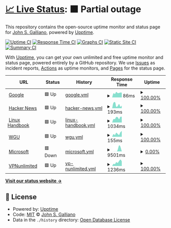 # [📈 Live Status](https://g33k247.github.io/awesome_uptime): <!--live status--> **🟧 Partial outage**

This repository contains the open-source uptime monitor and status page for [John S. Galliano](https://g33k247.github.io/awesome_uptime), powered by [Upptime](https://github.com/upptime/upptime).

[![Uptime CI](https://github.com/g33k247/awesome_uptime/workflows/Uptime%20CI/badge.svg)](https://github.com/g33k247/awesome_uptime/actions?query=workflow%3A%22Uptime+CI%22)
[![Response Time CI](https://github.com/g33k247/awesome_uptime/workflows/Response%20Time%20CI/badge.svg)](https://github.com/g33k247/awesome_uptime/actions?query=workflow%3A%22Response+Time+CI%22)
[![Graphs CI](https://github.com/g33k247/awesome_uptime/workflows/Graphs%20CI/badge.svg)](https://github.com/g33k247/awesome_uptime/actions?query=workflow%3A%22Graphs+CI%22)
[![Static Site CI](https://github.com/g33k247/awesome_uptime/workflows/Static%20Site%20CI/badge.svg)](https://github.com/g33k247/awesome_uptime/actions?query=workflow%3A%22Static+Site+CI%22)
[![Summary CI](https://github.com/g33k247/awesome_uptime/workflows/Summary%20CI/badge.svg)](https://github.com/g33k247/awesome_uptime/actions?query=workflow%3A%22Summary+CI%22)

With [Upptime](https://upptime.js.org), you can get your own unlimited and free uptime monitor and status page, powered entirely by a GitHub repository. We use [Issues](https://github.com/g33k247/awesome_uptime/issues) as incident reports, [Actions](https://github.com/g33k247/awesome_uptime/actions) as uptime monitors, and [Pages](https://g33k247.github.io/awesome_uptime) for the status page.

<!--start: status pages-->
<!-- This summary is generated by Upptime (https://github.com/upptime/upptime) -->
<!-- Do not edit this manually, your changes will be overwritten -->
<!-- prettier-ignore -->
| URL | Status | History | Response Time | Uptime |
| --- | ------ | ------- | ------------- | ------ |
| <img alt="" src="https://icons.duckduckgo.com/ip3/www.google.com.ico" height="13"> [Google](https://www.google.com) | 🟩 Up | [google.yml](https://github.com/g33k247/awesome_uptime/commits/HEAD/history/google.yml) | <details><summary><img alt="Response time graph" src="./graphs/google/response-time-week.png" height="20"> 86ms</summary><br><a href="https://g33k247.github.io/awesome_uptime/history/google"><img alt="Response time 104" src="https://img.shields.io/endpoint?url=https%3A%2F%2Fraw.githubusercontent.com%2Fg33k247%2Fawesome_uptime%2FHEAD%2Fapi%2Fgoogle%2Fresponse-time.json"></a><br><a href="https://g33k247.github.io/awesome_uptime/history/google"><img alt="24-hour response time 87" src="https://img.shields.io/endpoint?url=https%3A%2F%2Fraw.githubusercontent.com%2Fg33k247%2Fawesome_uptime%2FHEAD%2Fapi%2Fgoogle%2Fresponse-time-day.json"></a><br><a href="https://g33k247.github.io/awesome_uptime/history/google"><img alt="7-day response time 86" src="https://img.shields.io/endpoint?url=https%3A%2F%2Fraw.githubusercontent.com%2Fg33k247%2Fawesome_uptime%2FHEAD%2Fapi%2Fgoogle%2Fresponse-time-week.json"></a><br><a href="https://g33k247.github.io/awesome_uptime/history/google"><img alt="30-day response time 100" src="https://img.shields.io/endpoint?url=https%3A%2F%2Fraw.githubusercontent.com%2Fg33k247%2Fawesome_uptime%2FHEAD%2Fapi%2Fgoogle%2Fresponse-time-month.json"></a><br><a href="https://g33k247.github.io/awesome_uptime/history/google"><img alt="1-year response time 101" src="https://img.shields.io/endpoint?url=https%3A%2F%2Fraw.githubusercontent.com%2Fg33k247%2Fawesome_uptime%2FHEAD%2Fapi%2Fgoogle%2Fresponse-time-year.json"></a></details> | <details><summary><a href="https://g33k247.github.io/awesome_uptime/history/google">100.00%</a></summary><a href="https://g33k247.github.io/awesome_uptime/history/google"><img alt="All-time uptime 100.00%" src="https://img.shields.io/endpoint?url=https%3A%2F%2Fraw.githubusercontent.com%2Fg33k247%2Fawesome_uptime%2FHEAD%2Fapi%2Fgoogle%2Fuptime.json"></a><br><a href="https://g33k247.github.io/awesome_uptime/history/google"><img alt="24-hour uptime 100.00%" src="https://img.shields.io/endpoint?url=https%3A%2F%2Fraw.githubusercontent.com%2Fg33k247%2Fawesome_uptime%2FHEAD%2Fapi%2Fgoogle%2Fuptime-day.json"></a><br><a href="https://g33k247.github.io/awesome_uptime/history/google"><img alt="7-day uptime 100.00%" src="https://img.shields.io/endpoint?url=https%3A%2F%2Fraw.githubusercontent.com%2Fg33k247%2Fawesome_uptime%2FHEAD%2Fapi%2Fgoogle%2Fuptime-week.json"></a><br><a href="https://g33k247.github.io/awesome_uptime/history/google"><img alt="30-day uptime 100.00%" src="https://img.shields.io/endpoint?url=https%3A%2F%2Fraw.githubusercontent.com%2Fg33k247%2Fawesome_uptime%2FHEAD%2Fapi%2Fgoogle%2Fuptime-month.json"></a><br><a href="https://g33k247.github.io/awesome_uptime/history/google"><img alt="1-year uptime 99.99%" src="https://img.shields.io/endpoint?url=https%3A%2F%2Fraw.githubusercontent.com%2Fg33k247%2Fawesome_uptime%2FHEAD%2Fapi%2Fgoogle%2Fuptime-year.json"></a></details>
| <img alt="" src="https://icons.duckduckgo.com/ip3/news.ycombinator.com.ico" height="13"> [Hacker News](https://news.ycombinator.com) | 🟩 Up | [hacker-news.yml](https://github.com/g33k247/awesome_uptime/commits/HEAD/history/hacker-news.yml) | <details><summary><img alt="Response time graph" src="./graphs/hacker-news/response-time-week.png" height="20"> 193ms</summary><br><a href="https://g33k247.github.io/awesome_uptime/history/hacker-news"><img alt="Response time 307" src="https://img.shields.io/endpoint?url=https%3A%2F%2Fraw.githubusercontent.com%2Fg33k247%2Fawesome_uptime%2FHEAD%2Fapi%2Fhacker-news%2Fresponse-time.json"></a><br><a href="https://g33k247.github.io/awesome_uptime/history/hacker-news"><img alt="24-hour response time 112" src="https://img.shields.io/endpoint?url=https%3A%2F%2Fraw.githubusercontent.com%2Fg33k247%2Fawesome_uptime%2FHEAD%2Fapi%2Fhacker-news%2Fresponse-time-day.json"></a><br><a href="https://g33k247.github.io/awesome_uptime/history/hacker-news"><img alt="7-day response time 193" src="https://img.shields.io/endpoint?url=https%3A%2F%2Fraw.githubusercontent.com%2Fg33k247%2Fawesome_uptime%2FHEAD%2Fapi%2Fhacker-news%2Fresponse-time-week.json"></a><br><a href="https://g33k247.github.io/awesome_uptime/history/hacker-news"><img alt="30-day response time 309" src="https://img.shields.io/endpoint?url=https%3A%2F%2Fraw.githubusercontent.com%2Fg33k247%2Fawesome_uptime%2FHEAD%2Fapi%2Fhacker-news%2Fresponse-time-month.json"></a><br><a href="https://g33k247.github.io/awesome_uptime/history/hacker-news"><img alt="1-year response time 313" src="https://img.shields.io/endpoint?url=https%3A%2F%2Fraw.githubusercontent.com%2Fg33k247%2Fawesome_uptime%2FHEAD%2Fapi%2Fhacker-news%2Fresponse-time-year.json"></a></details> | <details><summary><a href="https://g33k247.github.io/awesome_uptime/history/hacker-news">100.00%</a></summary><a href="https://g33k247.github.io/awesome_uptime/history/hacker-news"><img alt="All-time uptime 99.95%" src="https://img.shields.io/endpoint?url=https%3A%2F%2Fraw.githubusercontent.com%2Fg33k247%2Fawesome_uptime%2FHEAD%2Fapi%2Fhacker-news%2Fuptime.json"></a><br><a href="https://g33k247.github.io/awesome_uptime/history/hacker-news"><img alt="24-hour uptime 100.00%" src="https://img.shields.io/endpoint?url=https%3A%2F%2Fraw.githubusercontent.com%2Fg33k247%2Fawesome_uptime%2FHEAD%2Fapi%2Fhacker-news%2Fuptime-day.json"></a><br><a href="https://g33k247.github.io/awesome_uptime/history/hacker-news"><img alt="7-day uptime 100.00%" src="https://img.shields.io/endpoint?url=https%3A%2F%2Fraw.githubusercontent.com%2Fg33k247%2Fawesome_uptime%2FHEAD%2Fapi%2Fhacker-news%2Fuptime-week.json"></a><br><a href="https://g33k247.github.io/awesome_uptime/history/hacker-news"><img alt="30-day uptime 100.00%" src="https://img.shields.io/endpoint?url=https%3A%2F%2Fraw.githubusercontent.com%2Fg33k247%2Fawesome_uptime%2FHEAD%2Fapi%2Fhacker-news%2Fuptime-month.json"></a><br><a href="https://g33k247.github.io/awesome_uptime/history/hacker-news"><img alt="1-year uptime 99.91%" src="https://img.shields.io/endpoint?url=https%3A%2F%2Fraw.githubusercontent.com%2Fg33k247%2Fawesome_uptime%2FHEAD%2Fapi%2Fhacker-news%2Fuptime-year.json"></a></details>
| <img alt="" src="https://icons.duckduckgo.com/ip3/linuxhandbook.com.ico" height="13"> [Linux Handbook](https://linuxhandbook.com) | 🟩 Up | [linux-handbook.yml](https://github.com/g33k247/awesome_uptime/commits/HEAD/history/linux-handbook.yml) | <details><summary><img alt="Response time graph" src="./graphs/linux-handbook/response-time-week.png" height="20"> 1034ms</summary><br><a href="https://g33k247.github.io/awesome_uptime/history/linux-handbook"><img alt="Response time 755" src="https://img.shields.io/endpoint?url=https%3A%2F%2Fraw.githubusercontent.com%2Fg33k247%2Fawesome_uptime%2FHEAD%2Fapi%2Flinux-handbook%2Fresponse-time.json"></a><br><a href="https://g33k247.github.io/awesome_uptime/history/linux-handbook"><img alt="24-hour response time 927" src="https://img.shields.io/endpoint?url=https%3A%2F%2Fraw.githubusercontent.com%2Fg33k247%2Fawesome_uptime%2FHEAD%2Fapi%2Flinux-handbook%2Fresponse-time-day.json"></a><br><a href="https://g33k247.github.io/awesome_uptime/history/linux-handbook"><img alt="7-day response time 1034" src="https://img.shields.io/endpoint?url=https%3A%2F%2Fraw.githubusercontent.com%2Fg33k247%2Fawesome_uptime%2FHEAD%2Fapi%2Flinux-handbook%2Fresponse-time-week.json"></a><br><a href="https://g33k247.github.io/awesome_uptime/history/linux-handbook"><img alt="30-day response time 904" src="https://img.shields.io/endpoint?url=https%3A%2F%2Fraw.githubusercontent.com%2Fg33k247%2Fawesome_uptime%2FHEAD%2Fapi%2Flinux-handbook%2Fresponse-time-month.json"></a><br><a href="https://g33k247.github.io/awesome_uptime/history/linux-handbook"><img alt="1-year response time 744" src="https://img.shields.io/endpoint?url=https%3A%2F%2Fraw.githubusercontent.com%2Fg33k247%2Fawesome_uptime%2FHEAD%2Fapi%2Flinux-handbook%2Fresponse-time-year.json"></a></details> | <details><summary><a href="https://g33k247.github.io/awesome_uptime/history/linux-handbook">100.00%</a></summary><a href="https://g33k247.github.io/awesome_uptime/history/linux-handbook"><img alt="All-time uptime 99.52%" src="https://img.shields.io/endpoint?url=https%3A%2F%2Fraw.githubusercontent.com%2Fg33k247%2Fawesome_uptime%2FHEAD%2Fapi%2Flinux-handbook%2Fuptime.json"></a><br><a href="https://g33k247.github.io/awesome_uptime/history/linux-handbook"><img alt="24-hour uptime 100.00%" src="https://img.shields.io/endpoint?url=https%3A%2F%2Fraw.githubusercontent.com%2Fg33k247%2Fawesome_uptime%2FHEAD%2Fapi%2Flinux-handbook%2Fuptime-day.json"></a><br><a href="https://g33k247.github.io/awesome_uptime/history/linux-handbook"><img alt="7-day uptime 100.00%" src="https://img.shields.io/endpoint?url=https%3A%2F%2Fraw.githubusercontent.com%2Fg33k247%2Fawesome_uptime%2FHEAD%2Fapi%2Flinux-handbook%2Fuptime-week.json"></a><br><a href="https://g33k247.github.io/awesome_uptime/history/linux-handbook"><img alt="30-day uptime 100.00%" src="https://img.shields.io/endpoint?url=https%3A%2F%2Fraw.githubusercontent.com%2Fg33k247%2Fawesome_uptime%2FHEAD%2Fapi%2Flinux-handbook%2Fuptime-month.json"></a><br><a href="https://g33k247.github.io/awesome_uptime/history/linux-handbook"><img alt="1-year uptime 99.98%" src="https://img.shields.io/endpoint?url=https%3A%2F%2Fraw.githubusercontent.com%2Fg33k247%2Fawesome_uptime%2FHEAD%2Fapi%2Flinux-handbook%2Fuptime-year.json"></a></details>
| <img alt="" src="https://icons.duckduckgo.com/ip3/www.wgu.edu.ico" height="13"> [WGU](https://www.wgu.edu) | 🟩 Up | [wgu.yml](https://github.com/g33k247/awesome_uptime/commits/HEAD/history/wgu.yml) | <details><summary><img alt="Response time graph" src="./graphs/wgu/response-time-week.png" height="20"> 155ms</summary><br><a href="https://g33k247.github.io/awesome_uptime/history/wgu"><img alt="Response time 98" src="https://img.shields.io/endpoint?url=https%3A%2F%2Fraw.githubusercontent.com%2Fg33k247%2Fawesome_uptime%2FHEAD%2Fapi%2Fwgu%2Fresponse-time.json"></a><br><a href="https://g33k247.github.io/awesome_uptime/history/wgu"><img alt="24-hour response time 119" src="https://img.shields.io/endpoint?url=https%3A%2F%2Fraw.githubusercontent.com%2Fg33k247%2Fawesome_uptime%2FHEAD%2Fapi%2Fwgu%2Fresponse-time-day.json"></a><br><a href="https://g33k247.github.io/awesome_uptime/history/wgu"><img alt="7-day response time 155" src="https://img.shields.io/endpoint?url=https%3A%2F%2Fraw.githubusercontent.com%2Fg33k247%2Fawesome_uptime%2FHEAD%2Fapi%2Fwgu%2Fresponse-time-week.json"></a><br><a href="https://g33k247.github.io/awesome_uptime/history/wgu"><img alt="30-day response time 103" src="https://img.shields.io/endpoint?url=https%3A%2F%2Fraw.githubusercontent.com%2Fg33k247%2Fawesome_uptime%2FHEAD%2Fapi%2Fwgu%2Fresponse-time-month.json"></a><br><a href="https://g33k247.github.io/awesome_uptime/history/wgu"><img alt="1-year response time 95" src="https://img.shields.io/endpoint?url=https%3A%2F%2Fraw.githubusercontent.com%2Fg33k247%2Fawesome_uptime%2FHEAD%2Fapi%2Fwgu%2Fresponse-time-year.json"></a></details> | <details><summary><a href="https://g33k247.github.io/awesome_uptime/history/wgu">100.00%</a></summary><a href="https://g33k247.github.io/awesome_uptime/history/wgu"><img alt="All-time uptime 100.00%" src="https://img.shields.io/endpoint?url=https%3A%2F%2Fraw.githubusercontent.com%2Fg33k247%2Fawesome_uptime%2FHEAD%2Fapi%2Fwgu%2Fuptime.json"></a><br><a href="https://g33k247.github.io/awesome_uptime/history/wgu"><img alt="24-hour uptime 100.00%" src="https://img.shields.io/endpoint?url=https%3A%2F%2Fraw.githubusercontent.com%2Fg33k247%2Fawesome_uptime%2FHEAD%2Fapi%2Fwgu%2Fuptime-day.json"></a><br><a href="https://g33k247.github.io/awesome_uptime/history/wgu"><img alt="7-day uptime 100.00%" src="https://img.shields.io/endpoint?url=https%3A%2F%2Fraw.githubusercontent.com%2Fg33k247%2Fawesome_uptime%2FHEAD%2Fapi%2Fwgu%2Fuptime-week.json"></a><br><a href="https://g33k247.github.io/awesome_uptime/history/wgu"><img alt="30-day uptime 100.00%" src="https://img.shields.io/endpoint?url=https%3A%2F%2Fraw.githubusercontent.com%2Fg33k247%2Fawesome_uptime%2FHEAD%2Fapi%2Fwgu%2Fuptime-month.json"></a><br><a href="https://g33k247.github.io/awesome_uptime/history/wgu"><img alt="1-year uptime 100.00%" src="https://img.shields.io/endpoint?url=https%3A%2F%2Fraw.githubusercontent.com%2Fg33k247%2Fawesome_uptime%2FHEAD%2Fapi%2Fwgu%2Fuptime-year.json"></a></details>
| <img alt="" src="https://icons.duckduckgo.com/ip3/www.microsoft.com.ico" height="13"> [Microsoft](https://www.microsoft.com) | 🟥 Down | [microsoft.yml](https://github.com/g33k247/awesome_uptime/commits/HEAD/history/microsoft.yml) | <details><summary><img alt="Response time graph" src="./graphs/microsoft/response-time-week.png" height="20"> 9501ms</summary><br><a href="https://g33k247.github.io/awesome_uptime/history/microsoft"><img alt="Response time 4607" src="https://img.shields.io/endpoint?url=https%3A%2F%2Fraw.githubusercontent.com%2Fg33k247%2Fawesome_uptime%2FHEAD%2Fapi%2Fmicrosoft%2Fresponse-time.json"></a><br><a href="https://g33k247.github.io/awesome_uptime/history/microsoft"><img alt="24-hour response time 0" src="https://img.shields.io/endpoint?url=https%3A%2F%2Fraw.githubusercontent.com%2Fg33k247%2Fawesome_uptime%2FHEAD%2Fapi%2Fmicrosoft%2Fresponse-time-day.json"></a><br><a href="https://g33k247.github.io/awesome_uptime/history/microsoft"><img alt="7-day response time 9501" src="https://img.shields.io/endpoint?url=https%3A%2F%2Fraw.githubusercontent.com%2Fg33k247%2Fawesome_uptime%2FHEAD%2Fapi%2Fmicrosoft%2Fresponse-time-week.json"></a><br><a href="https://g33k247.github.io/awesome_uptime/history/microsoft"><img alt="30-day response time 2380" src="https://img.shields.io/endpoint?url=https%3A%2F%2Fraw.githubusercontent.com%2Fg33k247%2Fawesome_uptime%2FHEAD%2Fapi%2Fmicrosoft%2Fresponse-time-month.json"></a><br><a href="https://g33k247.github.io/awesome_uptime/history/microsoft"><img alt="1-year response time 4332" src="https://img.shields.io/endpoint?url=https%3A%2F%2Fraw.githubusercontent.com%2Fg33k247%2Fawesome_uptime%2FHEAD%2Fapi%2Fmicrosoft%2Fresponse-time-year.json"></a></details> | <details><summary><a href="https://g33k247.github.io/awesome_uptime/history/microsoft">0.00%</a></summary><a href="https://g33k247.github.io/awesome_uptime/history/microsoft"><img alt="All-time uptime 56.38%" src="https://img.shields.io/endpoint?url=https%3A%2F%2Fraw.githubusercontent.com%2Fg33k247%2Fawesome_uptime%2FHEAD%2Fapi%2Fmicrosoft%2Fuptime.json"></a><br><a href="https://g33k247.github.io/awesome_uptime/history/microsoft"><img alt="24-hour uptime 0.00%" src="https://img.shields.io/endpoint?url=https%3A%2F%2Fraw.githubusercontent.com%2Fg33k247%2Fawesome_uptime%2FHEAD%2Fapi%2Fmicrosoft%2Fuptime-day.json"></a><br><a href="https://g33k247.github.io/awesome_uptime/history/microsoft"><img alt="7-day uptime 0.00%" src="https://img.shields.io/endpoint?url=https%3A%2F%2Fraw.githubusercontent.com%2Fg33k247%2Fawesome_uptime%2FHEAD%2Fapi%2Fmicrosoft%2Fuptime-week.json"></a><br><a href="https://g33k247.github.io/awesome_uptime/history/microsoft"><img alt="30-day uptime 0.00%" src="https://img.shields.io/endpoint?url=https%3A%2F%2Fraw.githubusercontent.com%2Fg33k247%2Fawesome_uptime%2FHEAD%2Fapi%2Fmicrosoft%2Fuptime-month.json"></a><br><a href="https://g33k247.github.io/awesome_uptime/history/microsoft"><img alt="1-year uptime 0.00%" src="https://img.shields.io/endpoint?url=https%3A%2F%2Fraw.githubusercontent.com%2Fg33k247%2Fawesome_uptime%2FHEAD%2Fapi%2Fmicrosoft%2Fuptime-year.json"></a></details>
| <img alt="" src="https://icons.duckduckgo.com/ip3/my.keepsolid.com.ico" height="13"> [VPNunlimited](https://my.keepsolid.com/) | 🟩 Up | [vp-nunlimited.yml](https://github.com/g33k247/awesome_uptime/commits/HEAD/history/vp-nunlimited.yml) | <details><summary><img alt="Response time graph" src="./graphs/vp-nunlimited/response-time-week.png" height="20"> 1236ms</summary><br><a href="https://g33k247.github.io/awesome_uptime/history/vp-nunlimited"><img alt="Response time 754" src="https://img.shields.io/endpoint?url=https%3A%2F%2Fraw.githubusercontent.com%2Fg33k247%2Fawesome_uptime%2FHEAD%2Fapi%2Fvp-nunlimited%2Fresponse-time.json"></a><br><a href="https://g33k247.github.io/awesome_uptime/history/vp-nunlimited"><img alt="24-hour response time 1016" src="https://img.shields.io/endpoint?url=https%3A%2F%2Fraw.githubusercontent.com%2Fg33k247%2Fawesome_uptime%2FHEAD%2Fapi%2Fvp-nunlimited%2Fresponse-time-day.json"></a><br><a href="https://g33k247.github.io/awesome_uptime/history/vp-nunlimited"><img alt="7-day response time 1236" src="https://img.shields.io/endpoint?url=https%3A%2F%2Fraw.githubusercontent.com%2Fg33k247%2Fawesome_uptime%2FHEAD%2Fapi%2Fvp-nunlimited%2Fresponse-time-week.json"></a><br><a href="https://g33k247.github.io/awesome_uptime/history/vp-nunlimited"><img alt="30-day response time 1092" src="https://img.shields.io/endpoint?url=https%3A%2F%2Fraw.githubusercontent.com%2Fg33k247%2Fawesome_uptime%2FHEAD%2Fapi%2Fvp-nunlimited%2Fresponse-time-month.json"></a><br><a href="https://g33k247.github.io/awesome_uptime/history/vp-nunlimited"><img alt="1-year response time 778" src="https://img.shields.io/endpoint?url=https%3A%2F%2Fraw.githubusercontent.com%2Fg33k247%2Fawesome_uptime%2FHEAD%2Fapi%2Fvp-nunlimited%2Fresponse-time-year.json"></a></details> | <details><summary><a href="https://g33k247.github.io/awesome_uptime/history/vp-nunlimited">100.00%</a></summary><a href="https://g33k247.github.io/awesome_uptime/history/vp-nunlimited"><img alt="All-time uptime 99.94%" src="https://img.shields.io/endpoint?url=https%3A%2F%2Fraw.githubusercontent.com%2Fg33k247%2Fawesome_uptime%2FHEAD%2Fapi%2Fvp-nunlimited%2Fuptime.json"></a><br><a href="https://g33k247.github.io/awesome_uptime/history/vp-nunlimited"><img alt="24-hour uptime 100.00%" src="https://img.shields.io/endpoint?url=https%3A%2F%2Fraw.githubusercontent.com%2Fg33k247%2Fawesome_uptime%2FHEAD%2Fapi%2Fvp-nunlimited%2Fuptime-day.json"></a><br><a href="https://g33k247.github.io/awesome_uptime/history/vp-nunlimited"><img alt="7-day uptime 100.00%" src="https://img.shields.io/endpoint?url=https%3A%2F%2Fraw.githubusercontent.com%2Fg33k247%2Fawesome_uptime%2FHEAD%2Fapi%2Fvp-nunlimited%2Fuptime-week.json"></a><br><a href="https://g33k247.github.io/awesome_uptime/history/vp-nunlimited"><img alt="30-day uptime 100.00%" src="https://img.shields.io/endpoint?url=https%3A%2F%2Fraw.githubusercontent.com%2Fg33k247%2Fawesome_uptime%2FHEAD%2Fapi%2Fvp-nunlimited%2Fuptime-month.json"></a><br><a href="https://g33k247.github.io/awesome_uptime/history/vp-nunlimited"><img alt="1-year uptime 99.95%" src="https://img.shields.io/endpoint?url=https%3A%2F%2Fraw.githubusercontent.com%2Fg33k247%2Fawesome_uptime%2FHEAD%2Fapi%2Fvp-nunlimited%2Fuptime-year.json"></a></details>

<!--end: status pages-->

[**Visit our status website →**](https://g33k247.github.io/awesome_uptime)

## 📄 License

- Powered by: [Upptime](https://github.com/upptime/upptime)
- Code: [MIT](./LICENSE) © [John S. Galliano](https://g33k247.github.io/awesome_uptime)
- Data in the `./history` directory: [Open Database License](https://opendatacommons.org/licenses/odbl/1-0/)
